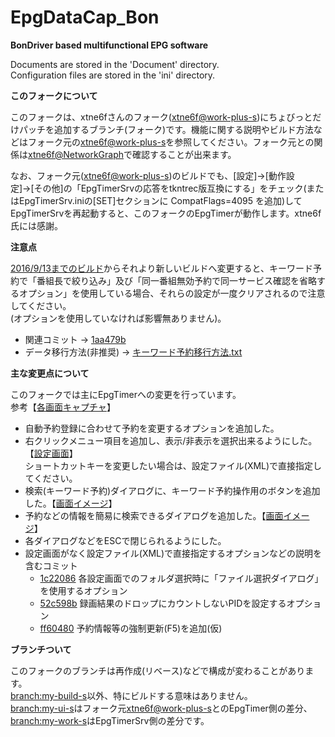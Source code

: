 ﻿EpgDataCap_Bon
==============
**BonDriver based multifunctional EPG software**

Documents are stored in the 'Document' directory.  
Configuration files are stored in the 'ini' directory.

**このフォークについて**

このフォークは、xtne6fさんのフォーク([xtne6f@work-plus-s](https://github.com/xtne6f/EDCB/tree/work-plus-s))にちょびっとだけパッチを追加するブランチ(フォーク)です。機能に関する説明やビルド方法などはフォーク元の[xtne6f@work-plus-s](https://github.com/xtne6f/EDCB/tree/work-plus-s)を参照してください。フォーク元との関係は[xtne6f@NetworkGraph](https://github.com/xtne6f/EDCB/network)で確認することが出来ます。

なお、フォーク元([xtne6f@work-plus-s](https://github.com/xtne6f/EDCB/tree/work-plus-s))のビルドでも、[設定]→[動作設定]→[その他]の「EpgTimerSrvの応答をtkntrec版互換にする」をチェック(またはEpgTimerSrv.iniの[SET]セクションに CompatFlags=4095 を追加)してEpgTimerSrvを再起動すると、このフォークのEpgTimerが動作します。xtne6f氏には感謝。

**注意点**

[2016/9/13までのビルド](https://github.com/tkntrec/EDCB/releases/tag/my-build-s-160913)からそれより新しいビルドへ変更すると、キーワード予約で「番組長で絞り込み」及び「同一番組無効予約で同一サービス確認を省略するオプション」を使用している場合、それらの設定が一度クリアされるので注意してください。  
(オプションを使用していなければ影響無ありません)。  

* 関連コミット → [1aa479b](https://github.com/tkntrec/EDCB/commit/1aa479b05a7f52a1de339c4098f846e72b0ac7ec)
* データ移行方法(非推奨) → [キーワード予約移行方法.txt](https://github.com/tkntrec/EDCB/files/491007/default.txt)

**主な変更点について**

このフォークでは主にEpgTimerへの変更を行っています。  
参考【[各画面キャプチャ](https://tkntrec.github.io/EDCB_PrtSc)】

* 自動予約登録に合わせて予約を変更するオプションを追加した。
* 右クリックメニュー項目を追加し、表示/非表示を選択出来るようにした。【[設定画面](https://tkntrec.github.io/EDCB_PrtSc/#i44)】  
ショートカットキーを変更したい場合は、設定ファイル(XML)で直接指定してください。
* 検索(キーワード予約)ダイアログに、キーワード予約操作用のボタンを追加した。【[画面イメージ](https://tkntrec.github.io/EDCB_PrtSc/#i16)】
* 予約などの情報を簡易に検索できるダイアログを追加した。【[画面イメージ](https://tkntrec.github.io/EDCB_PrtSc/#i161)】
* 各ダイアログなどをESCで閉じられるようにした。
* 設定画面がなく設定ファイル(XML)で直接指定するオプションなどの説明を含むコミット
  * [1c22086](https://github.com/tkntrec/EDCB/commit/1c220862bc75b84465d1c524227dbac1c8ee3e3b) 各設定画面でのフォルダ選択時に「ファイル選択ダイアログ」を使用するオプション
  * [52c598b](https://github.com/tkntrec/EDCB/commit/52c598b17a660fdbe090fcea7c937b3acfc464d8) 録画結果のドロップにカウントしないPIDを設定するオプション
  * [ff60480](https://github.com/tkntrec/EDCB/commit/ff6048074a4a609fb22c78361682a3cb4cf4a593) 予約情報等の強制更新(F5)を追加(仮)

**ブランチついて**

このフォークのブランチは再作成(リベース)などで構成が変わることがあります。  
[branch:my-build-s](https://github.com/tkntrec/EDCB/tree/my-build-s)以外、特にビルドする意味はありません。  
[branch:my-ui-s](https://github.com/tkntrec/EDCB/tree/my-ui-s)はフォーク元[xtne6f@work-plus-s](https://github.com/xtne6f/EDCB/tree/work-plus-s)とのEpgTimer側の差分、[branch:my-work-s](https://github.com/tkntrec/EDCB/tree/my-work-s8)はEpgTimerSrv側の差分です。